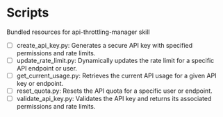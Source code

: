 # Scripts

Bundled resources for api-throttling-manager skill

- [ ] create_api_key.py: Generates a secure API key with specified permissions and rate limits.
- [ ] update_rate_limit.py: Dynamically updates the rate limit for a specific API endpoint or user.
- [ ] get_current_usage.py: Retrieves the current API usage for a given API key or endpoint.
- [ ] reset_quota.py: Resets the API quota for a specific user or endpoint.
- [ ] validate_api_key.py: Validates the API key and returns its associated permissions and rate limits.

